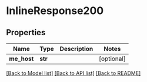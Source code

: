 # InlineResponse200

## Properties
Name | Type | Description | Notes
------------ | ------------- | ------------- | -------------
**me_host** | **str** |  | [optional] 

[[Back to Model list]](../README.md#documentation-for-models) [[Back to API list]](../README.md#documentation-for-api-endpoints) [[Back to README]](../README.md)


